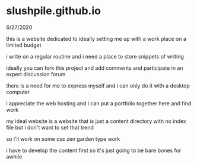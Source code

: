 # slushpile.github.io

6/27/2020

this is a website dedicated to ideally setting me up with a work place on a limited budget 

i write on a regular routine and i need a place to store snippets of writing

ideally you can fork this project and add comments and participate in an expert discussion forum

there is a need for me to express myself and i can only do it with a desktop computer

i appreciate the web hosting and i can put a portfolio together here and find work

my ideal website is a website that is just a content directory with no index file but i don't want to set that trend

so i'll work on some css zen garden type work 

i have to develop the content first so it's just going to be bare bones for awhile 



